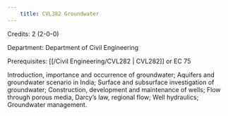 ```yaml
---
    title: CVL382 Groundwater
---
```

Credits: 2 (2-0-0)

Department: Department of Civil Engineering

Prerequisites: [[/Civil Engineering/CVL282 | CVL282]] or EC 75

Introduction, importance and occurrence of groundwater; Aquifers and groundwater scenario in India; Surface and subsurface investigation of groundwater; Construction, development and maintenance of wells; Flow through porous media, Darcy’s law, regional flow; Well hydraulics; Groundwater management.